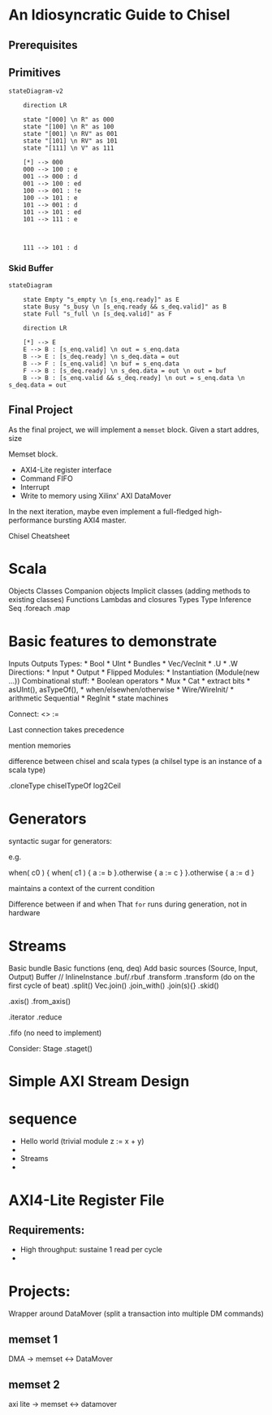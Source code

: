 # An Idiosyncratic Guide to Chisel

## Prerequisites


## Primitives


```mermaid
stateDiagram-v2
    
    direction LR

    state "[000] \n R" as 000
    state "[100] \n R" as 100
    state "[001] \n RV" as 001
    state "[101] \n RV" as 101
    state "[111] \n V" as 111

    [*] --> 000
    000 --> 100 : e
    001 --> 000 : d
    001 --> 100 : ed
    100 --> 001 : !e
    100 --> 101 : e
    101 --> 001 : d
    101 --> 101 : ed
    101 --> 111 : e



    111 --> 101 : d
```



### Skid Buffer


```mermaid
stateDiagram
    
    state Empty "s_empty \n [s_enq.ready]" as E
    state Busy "s_busy \n [s_enq.ready && s_deq.valid]" as B
    state Full "s_full \n [s_deq.valid]" as F

    direction LR

    [*] --> E
    E --> B : [s_enq.valid] \n out = s_enq.data
    B --> E : [s_deq.ready] \n s_deq.data = out
    B --> F : [s_enq.valid] \n buf = s_enq.data
    F --> B : [s_deq.ready] \n s_deq.data = out \n out = buf
    B --> B : [s_enq.valid && s_deq.ready] \n out = s_enq.data \n s_deq.data = out
```



## Final Project

As the final project, we will implement a `memset` block. Given a start addres, size 

Memset block. 

* AXI4-Lite register interface
* Command FIFO
* Interrupt 
* Write to memory using Xilinx' AXI DataMover



In the next iteration, maybe even implement a full-fledged high-performance bursting AXI4 master.


Chisel Cheatsheet

# Scala

Objects
Classes
Companion objects
Implicit classes (adding methods to existing classes)
Functions
Lambdas and closures
Types
Type Inference
Seq
.foreach
.map


# Basic features to demonstrate

Inputs
Outputs
Types:
    * Bool
    * UInt
    * Bundles
    * Vec/VecInit
    * .U
    * .W
Directions:
    * Input
    * Output
    * Flipped
Modules:
    * Instantiation (Module(new ...))
Combinational stuff:
    * Boolean operators
    * Mux
    * Cat
    * extract bits
    * asUInt(), asTypeOf(), 
    * when/elsewhen/otherwise
    * Wire/WireInit/
    * arithmetic
Sequential
    * RegInit
    * state machines

Connect:
    <>
    :=

Last connection takes precedence


mention memories


difference between chisel and scala types (a chilsel type is an instance of a scala type)

.cloneType
chiselTypeOf
log2Ceil

# Generators

syntactic sugar for generators:

e.g. 

when( c0 ) {
    when( c1 ) {
        a := b
    }.otherwise {
        a := c
    }
}.otherwise {
    a := d
}

maintains a context of the current condition

Difference between if and when
That `for` runs during generation, not in hardware

# Streams

Basic bundle
Basic functions (enq, deq)
Add basic sources (Source, Input, Output)
Buffer // InlineInstance
.buf/.rbuf
.transform
.transform (do on the first cycle of beat)
.split()
Vec.join() 
.join_with()
.join(s){}
.skid()

.axis()
.from_axis()

.iterator
.reduce

.fifo (no need to implement)

Consider:
    Stage
    .staget()

# Simple AXI Stream Design



# sequence

* Hello world (trivial module z := x + y)
* 
* Streams
* 


# AXI4-Lite Register File 

## Requirements:

* High throughput: sustaine 1 read per cycle 
* 


# Projects:

Wrapper around DataMover (split a transaction into multiple DM commands)

## memset 1

DMA -> memset <-> DataMover 

## memset 2

axi lite -> memset <-> datamover

